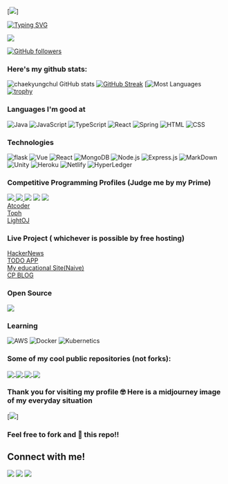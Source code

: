 [![](https://github.com/chaekyungchul/chaekyungchul/blob/main/a%20(2)%20(1).gif?raw=true)]<!-- If you want the template for my gif, email me! -->

[![Typing SVG](https://readme-typing-svg.herokuapp.com?font=Architects+Daughter&color=7AF79A&size=30&lines=Hey!+It's+Rafi!;I'm+a+learning+developer...;CRAZY+fan+of+web3,+cloud;And+I'm+a+workaholic+person;looking+to+contribute;into+myorganization,+OS)](https://git.io/typing-svg)

<img src="https://profile-counter.glitch.me/chaekyungchul/count.svg">

[![GitHub followers](https://img.shields.io/github/followers/chaekyungchul.svg?style=social&label=Followers)](https://github.com/chaekyungchul?tab=followers)

### Here's my github stats:

![chaekyungchul GitHub stats](https://github-readme-stats.vercel.app/api?username=chaekyungchul&show_icons=true&theme=radical) 
[![GitHub Streak](https://github-readme-streak-stats.herokuapp.com/?user=chaekyungchul&theme=radical)](https://git.io/streak-stats) 
[![Most Languages](https://github-readme-stats.anuraghazra1.vercel.app/api/top-langs/?username=chaekyungchul&theme=dark&hide_border=true&no-bg=true&no-frame=true&langs_count=10)
[![trophy](https://github-profile-trophy.vercel.app/?username=chaekyungchul)](https://github.com/ryo-ma/github-profile-trophy)


### Languages I'm good at


![Java](https://img.shields.io/badge/java-%23ED8B00.svg?style=for-the-badge&logo=openjdk&logoColor=white)
![JavaScript](https://img.shields.io/badge/JavaScript-323330?style=for-the-badge&logo=javascript&logoColor=F7DF1E)
![TypeScript](https://img.shields.io/badge/TypeScript-007ACC?style=for-the-badge&logo=typescript&logoColor=white)
![React](https://img.shields.io/badge/react-%2320232a.svg?style=for-the-badge&logo=react&logoColor=%2361DAFB)
![Spring](https://img.shields.io/badge/spring-%236DB33F.svg?style=for-the-badge&logo=spring&logoColor=white)
![HTML](https://img.shields.io/badge/HTML-239120?style=for-the-badge&logo=html5&logoColor=white)
![CSS](https://img.shields.io/badge/CSS-239120?&style=for-the-badge&logo=css3&logoColor=white)

### Technologies  <!-- https://dev.to/envoy_/150-badges-for-github-pnk#blockchain  -->

![flask](https://img.shields.io/badge/Flask-000000?style=for-the-badge&logo=flask&logoColor=white)
![Vue](https://img.shields.io/badge/Vue.js-35495E?style=for-the-badge&logo=vue.js&logoColor=4FC08D)
![React](https://img.shields.io/badge/React-20232A?style=for-the-badge&logo=react&logoColor=61DAFB)
![MongoDB](https://img.shields.io/badge/MongoDB-4EA94B?style=for-the-badge&logo=mongodb&logoColor=white)
![Node.js](https://img.shields.io/badge/Node.js-43853D?style=for-the-badge&logo=node.js&logoColor=white)
![Express.js](https://img.shields.io/badge/Express.js-404D59?style=for-the-badge)
![MarkDown](https://img.shields.io/badge/Markdown-000000?style=for-the-badge&logo=markdown&logoColor=white)
![Unity](https://img.shields.io/badge/Unity-100000?style=for-the-badge&logo=unity&logoColor=white)
![Heroku](https://img.shields.io/badge/Heroku-430098?style=for-the-badge&logo=heroku&logoColor=white)
![Netlify](	https://img.shields.io/badge/Netlify-00C7B7?style=for-the-badge&logo=netlify&logoColor=white)
![HyperLedger](https://img.shields.io/badge/hyperledger-2F3134?style=for-the-badge&logo=hyperledger&logoColor=white)

### Competitive Programming Profiles (Judge me by my Prime) <!--https://home.aveek.io/GitHub-Profile-Badges/ -->

<a href="https://leetcode.com/chaekyungchul/">![](https://img.shields.io/badge/LeetCode-FFA116.svg?style=for-the-badge&logo=LeetCode&logoColor=white) </a>
<a href="https://codeforces.com/profile/walleeva">![](https://img.shields.io/badge/Codeforces-1F8ACB.svg?style=for-the-badge&logo=Codeforces&logoColor=white) </a> 
<a href="https://www.codechef.com/users/mcqueen2018">![](https://img.shields.io/badge/CodeChef-5B4638.svg?style=for-the-badge&logo=CodeChef&logoColor=white)</a>
<a href="https://www.hackerrank.com/chaekyungchul?hr_r=1">![](https://img.shields.io/badge/HackerRank-00EA64.svg?style=for-the-badge&logo=HackerRank&logoColor=white)</a>
<a href="https://www.hackerearth.com/@chaekyungchul">![](https://img.shields.io/badge/HackerEarth-2C3454.svg?style=for-the-badge&logo=HackerEarth&logoColor=white)</a>
<br>
[Atcoder](https://atcoder.jp/users/walleeva)
<br>
[Toph](https://toph.co/u/mcqueen)
<br>
[LightOJ](https://lightoj.com/user/zubairahmedr)
<br>

### Live Project ( whichever is possible by free hosting) 

[HackerNews](https://hacker-news-zubair.netlify.app/)
<br>
[TODO APP](https://coruscating-smakager-fcb251.netlify.app/)
<br>
[My educational Site(Naive)](https://gyanarjan.herokuapp.com/)
<br>
[CP BLOG](https://sohojeprogramming.blogspot.com/)
<br>

### Open Source 

<a href="https://github.com/chaekyungchul/problem-tutorials">
  <!-- Change the `github-readme-stats.anuraghazra1.vercel.app` to `github-readme-stats.vercel.app`  -->
  <img align="center" src="https://github-readme-stats.vercel.app/api/pin/?username=chaekyungchul&repo=problem-tutorials&theme=onedark" />
</a>  



### Learning 

![AWS](https://img.shields.io/badge/Amazon_AWS-232F3E?style=for-the-badge&logo=amazon-aws&logoColor=white)
![Docker](https://img.shields.io/badge/Docker-2496ED.svg?style=for-the-badge&logo=Docker&logoColor=white)
![Kubernetics](https://img.shields.io/badge/Kubernetes-326CE5.svg?style=for-the-badge&logo=Kubernetes&logoColor=white)




### Some of my cool public repositories (not forks):

<a href="https://github.com/chaekyungchul/ML">
  <!-- Change the `github-readme-stats.anuraghazra1.vercel.app` to `github-readme-stats.vercel.app`  -->
  <img align="center" src="https://github-readme-stats.vercel.app/api/pin/?username=chaekyungchul&repo=ML&theme=onedark" />
</a>  

<a href="https://github.com/chaekyungchul/Bangla-desktop-Voice-assistance">
  <!-- Change the `github-readme-stats.anuraghazra1.vercel.app` to `github-readme-stats.vercel.app`  -->
  <img align="center" src="https://github-readme-stats.vercel.app/api/pin/?username=chaekyungchul&repo=Bangla-desktop-Voice-assistance&theme=onedark" />
</a>  

<a href="https://github.com/chaekyungchul/Web">
  <!-- Change the `github-readme-stats.anuraghazra1.vercel.app` to `github-readme-stats.vercel.app`  -->
  <img align="center" src="https://github-readme-stats.vercel.app/api/pin/?username=chaekyungchul&repo=Web&theme=onedark" />
</a>  

<a href="https://github.com/chaekyungchul/Assistance-for-Blind-People">
  <!-- Change the `github-readme-stats.anuraghazra1.vercel.app` to `github-readme-stats.vercel.app`  -->
  <img align="center" src="https://github-readme-stats.vercel.app/api/pin/?username=chaekyungchul&repo=Assistance-for-Blind-People&theme=onedark" />
</a>  




### Thank you for visiting my profile 🤓 Here is a midjourney image of my everyday situation 
[![](https://github.com/chaekyungchul/chaekyungchul/blob/main/325166505_1643785179424836_8598779591188349048_n.jpg?raw=true)]

### Feel free to fork and 🌟 this repo!!

<h2>Connect with me!</h2>
 
[<img src="https://img.shields.io/badge/linkedin-%230077B5.svg?&style=for-the-badge&logo=linkedin&logoColor=white" />](https://www.linkedin.com/in/zubair-ahmed-rafi-95ba3322a/) [<img src = "https://img.shields.io/badge/twitter-%2320A1F1.svg?&style=for-the-badge&logo=twitter&logoColor=white">](https://twitter.com/mcqueen2837)  [<img src = "https://img.shields.io/badge/facebook-%2320A1F1.svg?&style=for-the-badge&logo=facebook&logoColor=white">](https://www.facebook.com/profile.php?id=100015181156377)
<br> <br>

